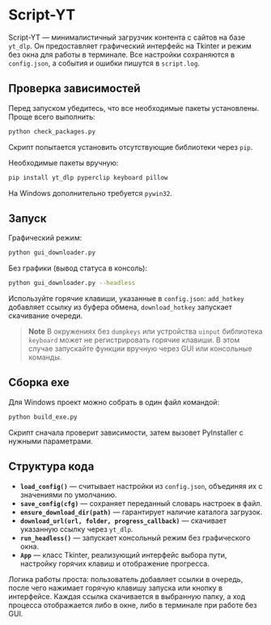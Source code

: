 # Script-YT

Script-YT — минималистичный загрузчик контента с сайтов на базе `yt_dlp`.
Он предоставляет графический интерфейс на Tkinter и режим без окна
для работы в терминале. Все настройки сохраняются в `config.json`,
а события и ошибки пишутся в `script.log`.

## Проверка зависимостей

Перед запуском убедитесь, что все необходимые пакеты установлены.
Проще всего выполнить:

```bash
python check_packages.py
```

Скрипт попытается установить отсутствующие библиотеки через `pip`.

Необходимые пакеты вручную:

```bash
pip install yt_dlp pyperclip keyboard pillow
```

На Windows дополнительно требуется `pywin32`.

## Запуск

Графический режим:

```bash
python gui_downloader.py
```

Без графики (вывод статуса в консоль):

```bash
python gui_downloader.py --headless
```

Используйте горячие клавиши, указанные в `config.json`:
`add_hotkey` добавляет ссылку из буфера обмена,
`download_hotkey` запускает скачивание очереди.

> **Note**
> В окружениях без `dumpkeys` или устройства `uinput`
> библиотека `keyboard` может не регистрировать горячие клавиши.
> В этом случае запускайте функции вручную через GUI или консольные
> команды.

## Сборка exe

Для Windows проект можно собрать в один файл командой:

```bash
python build_exe.py
```

Скрипт сначала проверит зависимости, затем вызовет PyInstaller с
нужными параметрами.

## Структура кода

- **`load_config()`** — считывает настройки из `config.json`,
  объединяя их с значениями по умолчанию.
- **`save_config(cfg)`** — сохраняет переданный словарь настроек в файл.
- **`ensure_download_dir(path)`** — гарантирует наличие каталога загрузок.
- **`download_url(url, folder, progress_callback)`** — скачивает указанную
  ссылку через `yt_dlp`.
- **`run_headless()`** — запускает консольный режим без графического окна.
- **`App`** — класс Tkinter, реализующий интерфейс выбора пути, настройку
  горячих клавиш и отображение прогресса.

Логика работы проста: пользователь добавляет ссылки в очередь, после чего
нажимает горячую клавишу запуска или кнопку в интерфейсе. Каждая ссылка
скачивается в выбранную папку, а ход процесса отображается либо в окне,
либо в терминале при работе без GUI.

